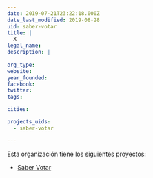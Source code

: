 ```yaml
---
date: 2019-07-21T23:22:18.000Z
date_last_modified: 2019-08-28
uid: saber-votar
title: |
  X
legal_name: 
description: |
  
org_type: 
website: 
year_founded: 
facebook: 
twitter: 
tags:

cities: 

projects_uids:
  - saber-votar

---
```


Esta organización tiene los siguientes proyectos:

- [Saber Votar](/proyectos/saber-votar)
